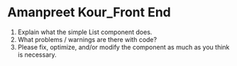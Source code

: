 # Amanpreet Kour_Front End
1. Explain what the simple List component does.
2. What problems / warnings are there with code?
3. Please fix, optimize, and/or modify the component as much as you think is necessary.
